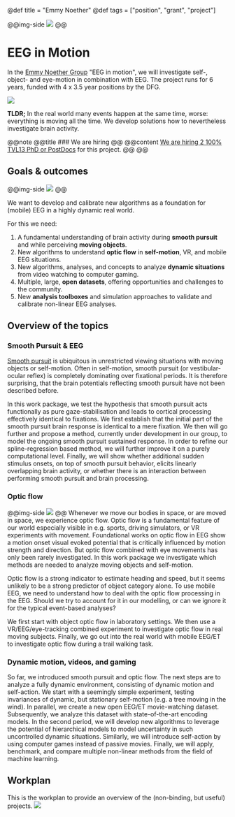 @def title = "Emmy Noether"
@def tags = ["position", "grant", "project"]

@@img-side ![](../assets/img/website_EN_logo.svg) @@
# EEG in Motion



In the [Emmy Noether Group](https://www.dfg.de/de/foerderung/foerdermoeglichkeiten/programme/einzelfoerderung/emmy-noether) "EEG in motion", we will investigate self-, object- and eye-motion in combination with EEG. The project runs for 6 years, funded with 4 x 3.5 year positions by the DFG.

![](../assets/img/website_EN_events.svg)

**TLDR;** In the real world many events happen at the same time, worse: everything is moving all the time. We develop solutions how to nevertheless investigate brain activity.


@@note @@title ### We are hiring @@ @@content  [We are hiring 2 100% TVL13 PhD or PostDocs](_assets/hiring/2024-05-27_emmyNoether.pdf) for this project.  @@ @@




## Goals & outcomes
@@img-side ![](../assets/img/s-ccs-21.jpg) @@

We want to develop and calibrate new algorithms as a foundation for (mobile) EEG in a highly dynamic real world.

For this we need:

1. A fundamental understanding of brain activity during **smooth pursuit** and while perceiving **moving objects**.
2. New algorithms to understand **optic flow** in **self-motion**, VR, and mobile EEG situations.
3. New algorithms, analyses, and concepts to analyze **dynamic situations** from video watching to computer gaming.
4. Multiple, large, **open datasets**, offering opportunities and challenges to the community.
5. New **analysis toolboxes** and simulation approaches to validate and calibrate non-linear EEG analyses.

## Overview of the topics


### Smooth Pursuit & EEG
[Smooth pursuit](https://en.wikipedia.org/wiki/Smooth_pursuit) is ubiquitous in unrestricted viewing situations with moving objects or self-motion. Often in self-motion, smooth pursuit (or vestibular-ocular reflex) is completely dominating over fixational periods. It is therefore surprising, that the brain potentials reflecting smooth pursuit have not been described before.

In this work package, we test the hypothesis that smooth pursuit acts functionally as pure gaze-stabilisation and leads to cortical processing effectively identical to fixations. We first establish that the initial part of the smooth pursuit brain response is identical to a mere fixation. We then will go further and propose a method, currently under development in our group, to model the ongoing smooth pursuit sustained response. In order to refine our spline-regression based method, we will further improve it on a purely computational level. Finally, we will show whether additional sudden stimulus onsets, on top of smooth pursuit behavior, elicits linearly overlapping brain activity, or whether there is an interaction between performing smooth pursuit and brain processing.

### Optic flow
@@img-side ![](../assets/img/s-ccs-18.jpg) @@
Whenever we move our bodies in space, or are moved in space, we experience optic flow. Optic flow is a fundamental feature of our world especially visible in e.g. sports, driving simulators, or VR experiments with movement. Foundational works on optic flow in EEG show a motion onset visual evoked potential that is critically influenced by motion strength and direction. But optic flow combined with eye movements has only been rarely investigated. In this work package we investigate which methods are needed to analyze moving objects and self-motion.

Optic flow is a strong indicator to estimate heading and speed, but it seems unlikely to be a strong predictor of object category alone. To use mobile EEG, we need to understand how to deal with the optic flow processing in the EEG. Should we try to account for it in our modelling, or can we ignore it for the typical event-based analyses? 

We first start with object optic flow in laboratory settings. We then use a VR/EEG/eye-tracking combined experiment to investigate optic flow in real moving subjects. Finally, we go out into the real world with mobile EEG/ET to investigate optic flow during a trail walking task.


### Dynamic motion, videos, and gaming
So far, we introduced smooth pursuit and optic flow. The next steps are to analyze a fully dynamic environment, consisting of dynamic motion and self-action. We start with a seemingly simple experiment, testing invariances of dynamic, but stationary self-motion (e.g. a tree moving in the wind). In parallel, we create a new open EEG/ET movie-watching dataset. Subsequently, we analyze this dataset with state-of-the-art encoding models. In the second period, we will develop new algorithms to leverage the potential of hierarchical models to model uncertainty in such uncontrolled dynamic situations. Similarly, we will introduce self-action by using computer games instead of passive movies. Finally, we will apply, benchmark, and compare multiple non-linear methods from the field of machine learning.


## Workplan
This is the workplan to provide an overview of the (non-binding, but useful) projects.
![](../assets/img/website_EN_gant.svg)
